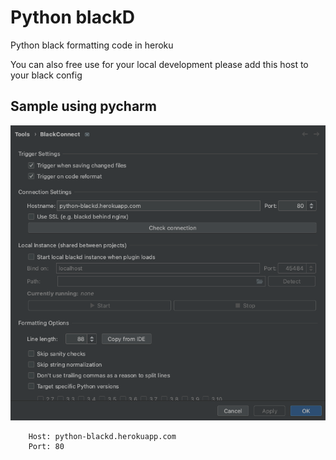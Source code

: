 # Python blackD

Python black formatting code in heroku

You can also free use for your local development
please add this host to your black config

## Sample using pycharm
![alt text](black-example.png)

```shell
    Host: python-blackd.herokuapp.com
    Port: 80
```